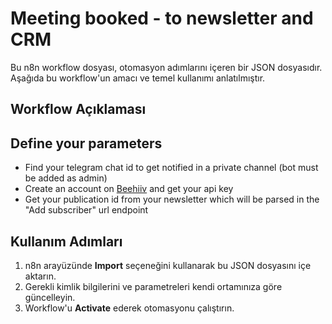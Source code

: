# Meeting booked - to newsletter and CRM

Bu n8n workflow dosyası, otomasyon adımlarını içeren bir JSON dosyasıdır.
Aşağıda bu workflow'un amacı ve temel kullanımı anlatılmıştır.

## Workflow Açıklaması
## Define your parameters
- Find your telegram chat id to get notified in a private channel (bot must be added as admin)
- Create an account on [Beehiiv]() and get your api key
- Get your publication id from your newsletter which will be parsed in the "Add subscriber" url endpoint

## Kullanım Adımları
1. n8n arayüzünde **Import** seçeneğini kullanarak bu JSON dosyasını içe aktarın.
2. Gerekli kimlik bilgilerini ve parametreleri kendi ortamınıza göre güncelleyin.
3. Workflow'u **Activate** ederek otomasyonu çalıştırın.
